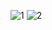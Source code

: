 ![1](https://github.com/user-attachments/assets/5917cf0e-e679-4cc5-9edb-4782ab4d7062)
![2](https://github.com/user-attachments/assets/de71e4a9-e67e-4959-8f12-f180d0dc98a2)

